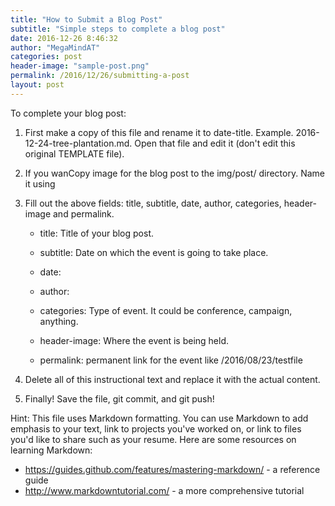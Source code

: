 ```yaml
---
title: "How to Submit a Blog Post"
subtitle: "Simple steps to complete a blog post"
date: 2016-12-26 8:46:32
author: "MegaMindAT"
categories: post
header-image: "sample-post.png"
permalink: /2016/12/26/submitting-a-post
layout: post
---
```


To complete your blog post:

1.	First make a copy of this file and rename it to date-title. Example. 2016-12-24-tree-plantation.md. 
    Open that file and edit it (don't edit this original TEMPLATE file).

2.	If you wanCopy image for the blog post to the img/post/ directory. Name it using

1. 	Fill out the above fields: title, subtitle, date, author, categories, header-image and permalink.
    
	- title: Title of your blog post.  
    
	- subtitle: Date on which the event is going to take place.
	
	- date: 
	
	- author: 
    
	- categories: Type of event. It could be conference, campaign, anything.
    
	- header-image: Where the event is being held.

	- permalink: permanent link for the event like /2016/08/23/testfile

4. 	Delete all of this instructional text and replace it with the actual content.

5. 	Finally! Save the file, git commit, and git push!

Hint: This file uses Markdown formatting. You can use Markdown to add emphasis
to your text, link to projects you've worked on, or link to files you'd like to
share such as your resume. Here are some resources on learning Markdown:
  - https://guides.github.com/features/mastering-markdown/ - a reference
    guide
  - http://www.markdowntutorial.com/ - a more comprehensive tutorial